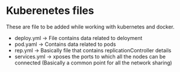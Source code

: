 
# Kuberenetes files

These are file to be added while working with kubernetes and docker.

- deploy.yml -> File contains data related to deloyment
- pod.yaml -> Contains data related to pods
- rep.yml -> Basically file that contains replicationController details
- services.yml -> xposes the ports to which all the nodes can be connected (Basically a common point for all the network sharing)
